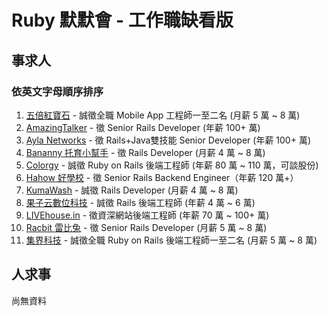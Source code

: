 # Ruby 默默會 - 工作職缺看版

## 事求人
### 依英文字母順序排序
1. [五倍紅寶石](jobs/5xruby.md) - 誠徵全職 Mobile App 工程師一至二名 (月薪 5 萬 ~ 8 萬)
1. [AmazingTalker](jobs/amazing_talker.md) - 徵 Senior Rails Developer (年薪 100+ 萬)
1. [Ayla Networks](jobs/ayla_networks.md) - 徵 Rails+Java雙技能 Senior Developer (年薪 100+ 萬)
1. [Bananny 托育小幫手](jobs/bananny.md) - 徵 Rails Developer (月薪 4 萬 ~ 8 萬)
1. [Colorgy](jobs/cology.md) - 誠徵 Ruby on Rails 後端工程師 (年薪 80 萬 ~ 110 萬，可談股份)
1. [Hahow 好學校](jobs/hahow.md) - 徵 Senior Rails Backend Engineer（年薪 120 萬+）
1. [KumaWash](jobs/kumawash.md) - 誠徵 Rails Developer (月薪 4 萬 ~ 8 萬)
1. [果子云數位科技](jobs/Larvata.md) - 誠徵 Rails 後端工程師 (年薪 4 萬 ~ 6 萬)
1. [LIVEhouse.in](jobs/livehouse-in.md) - 徵資深網站後端工程師 (年薪 70 萬 ~ 100+ 萬)
1. [Racbit 雷比兔](jobs/racbit.md) - 徵 Senior Rails Developer (月薪 5 萬 ~ 8 萬)
1. [集界科技](jobs/tmotx.md) - 誠徵全職 Ruby on Rails 後端工程師一至二名 (月薪 5 萬 ~ 8 萬)


## 人求事
尚無資料
